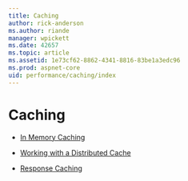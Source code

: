 ```yaml
---
title: Caching
author: rick-anderson
ms.author: riande
manager: wpickett
ms.date: 42657
ms.topic: article
ms.assetid: 1e73cf62-8862-4341-8816-83be1a3edc96
ms.prod: aspnet-core
uid: performance/caching/index
---
```

# Caching

* [In Memory Caching](memory.md)

* [Working with a Distributed Cache](distributed.md)

* [Response Caching](response.md)
